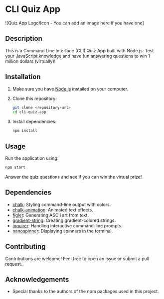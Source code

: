 
# CLI Quiz App

![Quiz App Logo/Icon - You can add an image here if you have one]

## Description

This is a Command Line Interface (CLI) Quiz App built with Node.js. Test your JavaScript knowledge and have fun answering questions to win 1 million dollars (virtually)!

## Installation

1. Make sure you have [Node.js](https://nodejs.org/) installed on your computer.
2. Clone this repository:

   ```bash
   git clone <repository-url>
   cd cli-quiz-app
   ```

3. Install dependencies:

   ```bash
   npm install
   ```

## Usage

Run the application using:

```bash
npm start
```

Answer the quiz questions and see if you can win the virtual prize!

## Dependencies

- [chalk](https://www.npmjs.com/package/chalk): Styling command-line output with colors.
- [chalk-animation](https://www.npmjs.com/package/chalk-animation): Animated text effects.
- [figlet](https://www.npmjs.com/package/figlet): Generating ASCII art from text.
- [gradient-string](https://www.npmjs.com/package/gradient-string): Creating gradient-colored strings.
- [inquirer](https://www.npmjs.com/package/inquirer): Handling interactive command-line prompts.
- [nanospinner](https://www.npmjs.com/package/nanospinner): Displaying spinners in the terminal.

## Contributing

Contributions are welcome! Feel free to open an issue or submit a pull request.


## Acknowledgements

- Special thanks to the authors of the npm packages used in this project.


